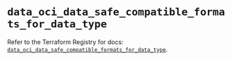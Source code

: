 # `data_oci_data_safe_compatible_formats_for_data_type`

Refer to the Terraform Registry for docs: [`data_oci_data_safe_compatible_formats_for_data_type`](https://registry.terraform.io/providers/oracle/oci/7.19.0/docs/data-sources/data_safe_compatible_formats_for_data_type).
